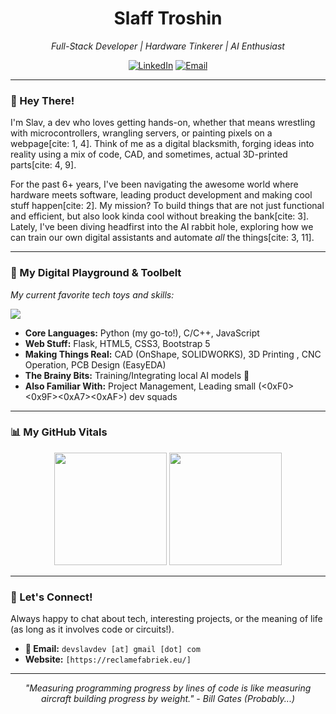 

<h1 align="center">Slaff Troshin</h1>
<p align="center"><i>Full-Stack Developer | Hardware Tinkerer | AI Enthusiast</i></p>

<p align="center">
  <a href="[YOUR_LINKEDIN_URL]"><img alt="LinkedIn" src="https://img.shields.io/badge/LinkedIn-%230077B5.svg?&style=for-the-badge&logo=linkedin&logoColor=white"></a> 
  <a href="mailto:devslavdev@gmail.com"><img alt="Email" src="https://img.shields.io/badge/Email-devslavdev@gmail.com-blue?style=for-the-badge&logo=gmail&logoColor=white"></a>
  </p>

---

### 👋 Hey There!

I'm Slav, a dev who loves getting hands-on, whether that means wrestling with microcontrollers, wrangling servers, or painting pixels on a webpage[cite: 1, 4]. Think of me as a digital blacksmith, forging ideas into reality using a mix of code, CAD, and sometimes, actual 3D-printed parts[cite: 4, 9].

For the past 6+ years, I've been navigating the awesome world where hardware meets software, leading product development and making cool stuff happen[cite: 2]. My mission? To build things that are not just functional and efficient, but also look kinda cool without breaking the bank[cite: 3]. Lately, I've been diving headfirst into the AI rabbit hole, exploring how we can train our own digital assistants and automate *all* the things[cite: 3, 11].



---

### 🚀 My Digital Playground & Toolbelt

*My current favorite tech toys and skills:*

<p align="left"> 
  <a href="https://skillicons.dev">
    <img src="https://skillicons.dev/icons?i=python,c,cpp,js,html,css,flask,bootstrap,linux,docker,git,raspberrypi,arduino&perline=8" />
    </a>
</p>

* **Core Languages:** Python (my go-to!), C/C++, JavaScript
* **Web Stuff:** Flask, HTML5, CSS3, Bootstrap 5
* **Making Things Real:** CAD (OnShape, SOLIDWORKS), 3D Printing , CNC Operation, PCB Design (EasyEDA)
* **The Brainy Bits:** Training/Integrating local AI models 🧠
* **Also Familiar With:** Project Management, Leading small (<0xF0><0x9F><0xA7><0xAF>) dev squads


---

### 📊 My GitHub Vitals

<p align="center">
  <img height="180em" src="https://github-readme-stats.vercel.app/api?username=YourUsername&show_icons=true&theme=tokyonight&include_all_commits=true&count_private=true"/>
  <img height="180em" src="https://github-readme-stats.vercel.app/api/top-langs/?username=YourUsername&layout=compact&langs_count=8&theme=tokyonight"/>
  </p>

---

### 💬 Let's Connect!

Always happy to chat about tech, interesting projects, or the meaning of life (as long as it involves code or circuits!).

* **📧 Email:** `devslavdev [at] gmail [dot] com`
* **Website:** `[https://reclamefabriek.eu/]`

---

<p align="center">
  <i>"Measuring programming progress by lines of code is like measuring aircraft building progress by weight." - Bill Gates (Probably...)</i>
</p>

